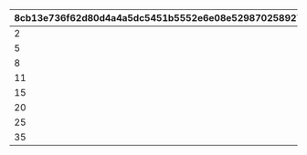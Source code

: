 |8cb13e736f62d80d4a4a5dc5451b5552e6e08e52987025892715c10f43c6032f|f833b412748d2cf28319052ba24a421af23f7860fa3f22f57f8c0b147646562d|a4f16eae3079d83cd5540cc70fc39c37be2e3a18521946397d810de002e40fe4|91f5672a6f1882deac27047d78a2c2b291889017824f6f2d853532271fd8bcd8|15849ae16c48fc788a7f49faef41bda103eb6ce82ea8a6ccc787eea8f7f000a7|
| --- | --- | --- | --- | --- |
|2|1|4|3|300|
|5|2|7|6|600|
|8|3|10|9|1000|
|11|4|13|12|1500|
|15|5|17|16|2000|
|20|6|22|21|4000|
|25|7|27|26|5000|
|35|8|37|36|6000|